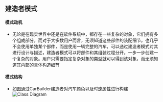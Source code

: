 ## 建造者模式

#### 模式动机

* 无论是在现实世界中还是在软件系统中，都存在一些复杂的对象，它们拥有多个组成部分，而对于大多数用户而言，无须知道这些部件的装配细节，也几乎不会使用单独某个部件，而是使用一辆完整的汽车，可以通过建造者模式对其进行设计与描述，建造者模式可以将部件和其组装过程分开，一步一步创建一个复杂的对象。用户只需要指定复杂对象的类型就可以得到该对象，而无须知道其内部的具体构造细节

#### 模式结构

* 如图通过CarBuilder建造者对汽车颜色以及时速属性进行构建
![Class Diagram](http://www.plantuml.com/plantuml/proxy?src=https://raw.githubusercontent.com/yueyangtian/Design-pattern/master/UML/builder.puml)
